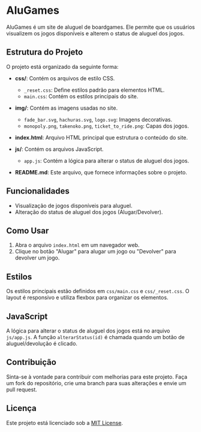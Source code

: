 # AluGames

AluGames é um site de aluguel de boardgames. Ele permite que os usuários visualizem os jogos disponíveis e alterem o status de aluguel dos jogos.

## Estrutura do Projeto

O projeto está organizado da seguinte forma:


- **css/**: Contém os arquivos de estilo CSS.
  - `_reset.css`: Define estilos padrão para elementos HTML.
  - `main.css`: Contém os estilos principais do site.

- **img/**: Contém as imagens usadas no site.
  - `fade_bar.svg`, `hachuras.svg`, `logo.svg`: Imagens decorativas.
  - `monopoly.png`, `takenoko.png`, `ticket_to_ride.png`: Capas dos jogos.

- **index.html**: Arquivo HTML principal que estrutura o conteúdo do site.

- **js/**: Contém os arquivos JavaScript.
  - `app.js`: Contém a lógica para alterar o status de aluguel dos jogos.

- **README.md**: Este arquivo, que fornece informações sobre o projeto.

## Funcionalidades

- Visualização de jogos disponíveis para aluguel.
- Alteração do status de aluguel dos jogos (Alugar/Devolver).

## Como Usar

1. Abra o arquivo `index.html` em um navegador web.
2. Clique no botão "Alugar" para alugar um jogo ou "Devolver" para devolver um jogo.

## Estilos

Os estilos principais estão definidos em `css/main.css` e `css/_reset.css`. O layout é responsivo e utiliza flexbox para organizar os elementos.

## JavaScript

A lógica para alterar o status de aluguel dos jogos está no arquivo `js/app.js`. A função `alterarStatus(id)` é chamada quando um botão de aluguel/devolução é clicado.

## Contribuição

Sinta-se à vontade para contribuir com melhorias para este projeto. Faça um fork do repositório, crie uma branch para suas alterações e envie um pull request.

## Licença

Este projeto está licenciado sob a [MIT License](LICENSE).
